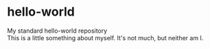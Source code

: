 # hello-world
My standard hello-world repository<br>
This is a little something about myself.  It's not much, but neither am I.
